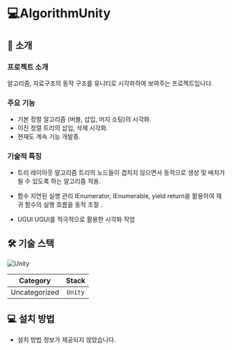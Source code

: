 # 💻AlgorithmUnity
## 🚀 소개
### 프로젝트 소개
알고리즘, 자료구조의 동작 구조를 유니티로 시각화하여 보여주는 프로젝트입니다.

### 주요 기능
- 기본 정렬 알고리즘 (버블, 삽입, 머지 소팅)의 시각화.
- 이진 정렬 트리의 삽입, 삭제 시각화. 
- 현재도 계속 기능 개발중.

### 기술적 특징
- 트리 레이아웃 알고리즘
트리의 노드들이 겹치지 않으면서 동적으로 생성 및 배치가 될 수 있도록 하는 알고리즘 적용.

- 함수 지연된 실행 관리
IEnumerator, IEnumerable, yield return을 활용하여 재귀 함수의 실행 흐름을 동적 조절
.
- UGUI 
UGUI를 적극적으로 활용한 시각화 작업

## 🛠️ 기술 스택
![Unity](https://img.shields.io/badge/Unity-000000?style=for-the-badge&logo=unity&logoColor=white) 

| **Category** | **Stack** |
|:------------:|:----------:|
| Uncategorized | `Unity` |


## 💻 설치 방법
- 설치 방법 정보가 제공되지 않았습니다.


